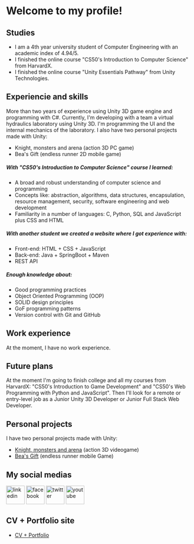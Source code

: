 # Welcome to my profile!

## Studies
- I am a 4th year university student of Computer Engineering with an academic index of 4.94/5.
- I finished the online course "CS50's Introduction to Computer Science" from HarvardX.
- I finished the online course "Unity Essentials Pathway" from Unity Technologies.

## Experiencie and skills
More than two years of experience using Unity 3D game engine and programming with C#. Currently, I'm developing with a team a virtual hydraulics laboratory using Unity 3D. I'm programming the UI and the internal mechanics of the laboratory. I also have two personal projects made with Unity:
- Knight, monsters and arena (action 3D PC game)
- Bea's Gift (endless runner 2D mobile game)

##### With "CS50's Introduction to Computer Science" course I learned:
- A broad and robust understanding of computer science and programming
- Concepts like: abstraction, algorithms, data structures, encapsulation, resource management, security, software engineering and web development
- Familiarity in a number of languages: C, Python, SQL and JavaScript plus CSS and HTML

##### With another student we created a website where I got experience with:
- Front-end: HTML + CSS + JavaScript
- Back-end: Java + SpringBoot + Maven
- REST API

##### Enough knowledge about:
- Good programming practices
- Object Oriented Programming (OOP)
- SOLID design principles
- GoF programming patterns
- Version control with Git and GitHub

## Work experience
At the moment, I have no work experience.

## Future plans
At the moment I'm going to finish college and all my courses from HarvardX: "CS50's Introduction to Game Development" and "CS50's Web Programming with Python and JavaScript". Then I'll look for a remote or entry-level job as a Junior Unity 3D Developer or Junior Full Stack Web Developer.
 
## Personal projects
I have two personal projects made with Unity:
- [Knight, monsters and arena](https://github.com/KidBourbon/knight-monsters-arena) (action 3D videogame)
- [Bea's Gift](https://github.com/KidBourbon/bea-gift) (endless runner mobile Game)

## My social medias
<a href="https://www.linkedin.com/in/leonardo-collazo-klenina" target="_blank"> <img src="https://img.icons8.com/fluency/48/linkedin.png" alt="linkedin" width="50" height="50"/></a>
<a href="https://www.facebook.com/leonardo.collazo.klenina" target="_blank"> <img src="https://img.icons8.com/fluency/48/facebook-new.png" alt="facebook" width="50" height="50"/></a>
<a href="https://twitter.com/KidBourbon6" target="_blank"> <img src="https://img.icons8.com/fluency/48/twitter.png" alt="twitter" width="50" height="50"/></a>
<a href="https://www.youtube.com/channel/UCUVv_L27fI0xbvdScYOGm2A" target="_blank"> <img src="https://img.icons8.com/3d-fluency/94/youtube-play.png" alt="youtube" width="50" height="50"/></a>

## CV + Portfolio site
- [CV + Portfolio](https://kidbourbon.github.io/KidBourbon/)
